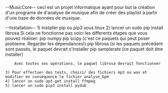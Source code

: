--MusicCore--
    ceci est un projet informatique ayant pour but la création d'un programe de d'analyse de musique afin de créer des playlist à     partir d'une base de données de musique.

--Installation--
    1) installer pip ou pip3 sous linux
    2) lancer un sudo pip install librosa
        Si cela ne fonctionne pas voici les differents étapes que vous pouvez réaliser:
            pip numpy
            pip scipy (c'est ce paquets qui peut poser probleme. Regarder les dépendances!)
            pip librosa (si les paquets précèdent sont passés, le paquet devrait s'installer
            pip samplerate (ce paquet doit être installer)
        
        Avec toutes ses opérations, le paquet librosa devrait fonctionner
        
    3) Pour effectuer des tests, choisir des fichiers mp3 ou wav et modifier en conséquence le fichier analyse_bpm
    4) lancer un sudo apt-get install ffmpeg
    5) lancer un sudo pip3 install pydub

